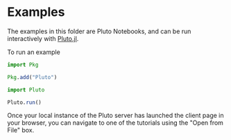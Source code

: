 # Examples

The examples in this folder are Pluto Notebooks, and can be run interactively with [Pluto.jl](https://github.com/fonsp/Pluto.jl).

To run an example

```julia
import Pkg

Pkg.add("Pluto")

import Pluto

Pluto.run()
```

Once your local instance of the Pluto server has launched the client page in your browser, you can navigate to one of the tutorials using the "Open from File" box.
